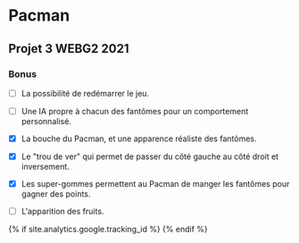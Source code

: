 # Pacman

## Projet 3 WEBG2 2021

### Bonus

- [ ] La possibilité de redémarrer le jeu.
- [ ] Une IA propre à chacun des fantômes pour un comportement personnalisé.
- [x] La bouche du Pacman, et une apparence réaliste des fantômes.
- [x] Le "trou de ver" qui permet de passer du côté gauche au côté droit et inversement.
- [x] Les super-gommes permettent au Pacman de manger les fantômes pour gagner des points.
- [ ] L'apparition des fruits.



{% if site.analytics.google.tracking_id %}
    <script>
      if (!(navigator.doNotTrack && navigator.doNotTrack == "1" ||
            window.doNotTrack && window.doNotTrack == "1")) {
        (function(i,s,o,g,r,a,m){i["GoogleAnalyticsObject"]=r;i[r]=i[r]||function(){
        (i[r].q=i[r].q||[]).push(arguments)},i[r].l=1*new Date();a=s.createElement(o),
        m=s.getElementsByTagName(o)[0];a.async=1;a.src=g;m.parentNode.insertBefore(a,m)
        })(window,document,"script","//www.google-analytics.com/analytics.js","ga");
        ga("create", "{{ site.analytics.google.tracking_id }}", "auto");
        ga("send", "pageview");
      }
    </script>
  {% endif %}